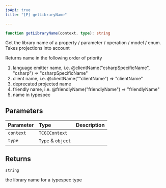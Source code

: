 ```yaml
---
jsApi: true
title: "[F] getLibraryName"

---
```

```ts
function getLibraryName(context, type): string
```

Get the library name of a property / parameter / operation / model / enum. Takes projections into account

Returns name in the following order of priority
1. language emitter name, i.e. @clientName("csharpSpecificName", "csharp") => "csharpSpecificName"
2. client name, i.e. @clientName(""clientName") => "clientName"
3. deprecated projected name
4. friendly name, i.e. @friendlyName("friendlyName") => "friendlyName"
5. name in typespec

## Parameters

| Parameter | Type | Description |
| :------ | :------ | :------ |
| `context` | `TCGCContext` |  |
| `type` | `Type` & `object` |  |

## Returns

`string`

the library name for a typespec type
